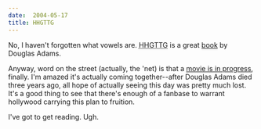```yaml
---
date:  2004-05-17
title: HHGTTG
---
```

No, I haven't forgotten what vowels are.  <acronym title="Hitchhicker's Guide to the Galaxy">HHGTTG</acronym> is a great <a href="http://search.barnesandnoble.com/booksearch/isbnInquiry.asp?isbn=0517542099">book</a> by Douglas Adams.

Anyway, word on the street (actually, the 'net) is that a <a href="http://hitchhikers.movies.go.com/">movie is in progress</a>, finally.  I'm amazed it's actually coming together--after Douglas Adams died three years ago, all hope of actually seeing this day was pretty much lost.  It's a good thing to see that there's enough of a fanbase to warrant hollywood carrying this plan to fruition.

I've got to get reading.  Ugh.
